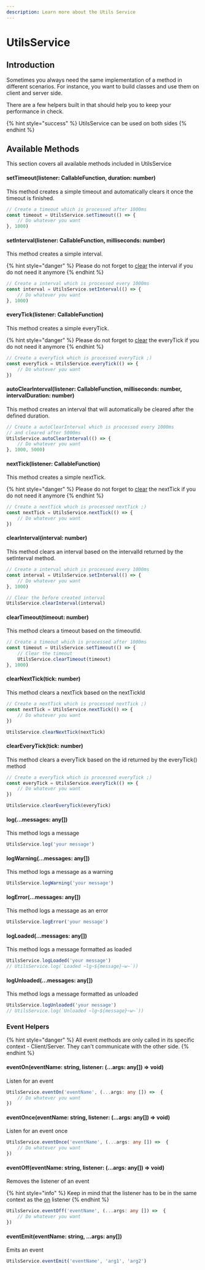 ```yaml
---
description: Learn more about the Utils Service
---
```


# UtilsService

## Introduction

Sometimes you always need the same implementation of a method in different scenarios. For instance, you want to build classes and use them on client and server side.

There are a few helpers built in that should help you to keep your performance in check.

{% hint style="success" %}
UtilsService can be used on both sides
{% endhint %}

## Available Methods

This section covers all available methods included in UtilsService

#### setTimeout\(listener: CallableFunction, duration: number\)

This method creates a simple timeout and automatically clears it once the timeout is finished.

```typescript
// Create a timeout which is processed after 1000ms
const timeout = UtilsService.setTimeout(() => {
    // Do whatever you want
}, 1000)
```

#### setInterval\(listener: CallableFunction, milliseconds: number\)

This method creates a simple interval.

{% hint style="danger" %}
Please do not forget to [clear](utilsservice.md#clearinterval-interval-number) the interval if you do not need it anymore
{% endhint %}

```typescript
// Create a interval which is processed every 1000ms
const interval = UtilsService.setInterval(() => {
    // Do whatever you want
}, 1000)
```

#### everyTick\(listener: CallableFunction\)

This method creates a simple everyTick.

{% hint style="danger" %}
Please do not forget to [clear](utilsservice.md#cleareverytick-tick-number) the everyTick if you do not need it anymore
{% endhint %}

```typescript
// Create a everyTick which is processed everyTick ;)
const everyTick = UtilsService.everyTick(() => {
    // Do whatever you want
})
```

#### autoClearInterval\(listener: CallableFunction, milliseconds: number, intervalDuration: number\)

This method creates an interval that will automatically be cleared after the defined duration.

```typescript
// Create a autoClearInterval which is processed every 1000ms 
// and cleared after 5000ms
UtilsService.autoClearInterval(() => {
    // Do whatever you want
}, 1000, 5000)
```

#### nextTick\(listener: CallableFunction\)

This method creates a simple nextTick.

{% hint style="danger" %}
Please do not forget to [clear](utilsservice.md#clearnexttick-tick-number) the nextTick if you do not need it anymore
{% endhint %}

```typescript
// Create a nextTick which is processed nextTick ;)
const nextTick = UtilsService.nextTick(() => {
    // Do whatever you want
})
```

#### clearInterval\(interval: number\)

This method clears an interval based on the intervalId returned by the setInterval method.

```typescript
// Create a interval which is processed every 1000ms
const interval = UtilsService.setInterval(() => {
    // Do whatever you want
}, 1000)

// Clear the before created interval
UtilsService.clearInterval(interval)
```

#### clearTimeout\(timeout: number\)

This method clears a timeout based on the timeoutId.

```typescript
// Create a timeout which is processed after 1000ms
const timeout = UtilsService.setTimeout(() => {
    // Clear the timeout
    UtilsService.clearTimeout(timeout)
}, 1000)
```

#### clearNextTick\(tick: number\)

This method clears a nextTick based on the nextTickId

```typescript
// Create a nextTick which is processed nextTick ;)
const nextTick = UtilsService.nextTick(() => {
    // Do whatever you want
})

UtilsService.clearNextTick(nextTick)
```

#### clearEveryTick\(tick: number\)

This method clears a everyTick based on the id returned by the everyTick\(\) method

```typescript
// Create a everyTick which is processed everyTick ;)
const everyTick = UtilsService.everyTick(() => {
    // Do whatever you want
})

UtilsService.clearEveryTick(everyTick)
```

#### log\(...messages: any\[\]\)

This method logs a message

```typescript
UtilsService.log('your message')
```

#### logWarning\(...messages: any\[\]\)

This method logs a message as a warning

```typescript
UtilsService.logWarning('your message')
```

#### logError\(...messages: any\[\]\)

This method logs a message as an error

```typescript
UtilsService.logError('your message')
```

#### logLoaded\(...messages: any\[\]\)

This method logs a message formatted as loaded

```typescript
UtilsService.logLoaded('your message')
// UtilsService.log(`Loaded ~lg~${message}~w~`))
```

#### logUnloaded\(...messages: any\[\]\)

This method logs a message formatted as unloaded

```typescript
UtilsService.logUnloaded('your message')
// UtilsService.log(`Unloaded ~lg~${message}~w~`))
```

### Event Helpers

{% hint style="danger" %}
All event methods are only called in its specific context - Client/Server. They can't communicate with the other side.
{% endhint %}

#### eventOn\(eventName: string, listener: \(...args: any\[\]\) =&gt; void\)

Listen for an event

```typescript
UtilsService.eventOn('eventName', (...args: any []) =>  {
    // Do whatever you want
})
```

#### eventOnce\(eventName: string, listener: \(...args: any\[\]\) =&gt; void\)

Listen for an event once

```typescript
UtilsService.eventOnce('eventName', (...args: any []) =>  {
    // Do whatever you want
})
```

#### eventOff\(eventName: string, listener: \(...args: any\[\]\) =&gt; void\)

Removes the listener of an event

{% hint style="info" %}
Keep in mind that the listener has to be in the same context as the [on](utilsservice.md#eventon-eventname-string-listener-args-any-greater-than-void) listener
{% endhint %}

```typescript
UtilsService.eventOff('eventName', (...args: any []) =>  {
    // Do whatever you want
})
```

#### eventEmit\(eventName: string, ...args: any\[\]\)

Emits an event

```typescript
UtilsService.eventEmit('eventName', 'arg1', 'arg2')
```

